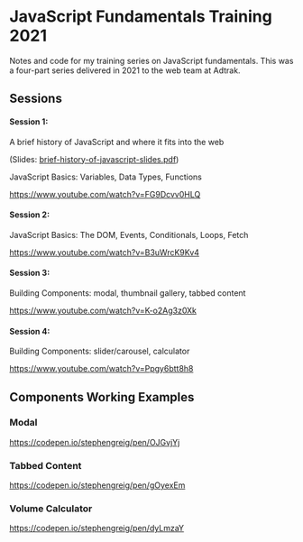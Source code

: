 # JavaScript Fundamentals Training 2021

Notes and code for my training series on JavaScript fundamentals. This was a four-part series delivered in 2021 to the web team at Adtrak.

## Sessions
#### Session 1:
A brief history of JavaScript and where it fits into the web

(Slides: [brief-history-of-javascript-slides.pdf](https://github.com/SteGreig/js-training/blob/main/brief-history-of-javascript-slides.pdf))

JavaScript Basics: Variables, Data Types, Functions

https://www.youtube.com/watch?v=FG9Dcvv0HLQ

#### Session 2:
JavaScript Basics: The DOM, Events, Conditionals, Loops, Fetch

https://www.youtube.com/watch?v=B3uWrcK9Kv4

#### Session 3:
Building Components: modal, thumbnail gallery, tabbed content

https://www.youtube.com/watch?v=K-o2Ag3z0Xk

#### Session 4:
Building Components: slider/carousel, calculator

https://www.youtube.com/watch?v=Ppgy6btt8h8

## Components Working Examples

### Modal
https://codepen.io/stephengreig/pen/OJGvjYj

### Tabbed Content
https://codepen.io/stephengreig/pen/gOyexEm

### Volume Calculator
https://codepen.io/stephengreig/pen/dyLmzaY
